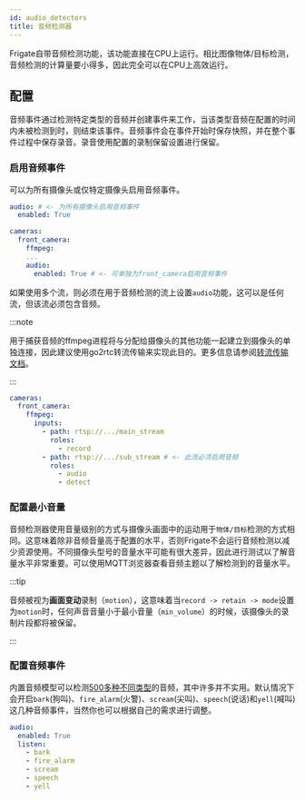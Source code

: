 ```yaml
---
id: audio_detectors
title: 音频检测器
---
```



Frigate自带音频检测功能，该功能直接在CPU上运行。相比图像物体/目标检测，音频检测的计算量要小得多，因此完全可以在CPU上高效运行。

## 配置

音频事件通过检测特定类型的音频并创建事件来工作，当该类型音频在配置的时间内未被检测到时，则结束该事件。音频事件会在事件开始时保存快照，并在整个事件过程中保存录音。录音使用配置的录制保留设置进行保留。

### 启用音频事件

可以为所有摄像头或仅特定摄像头启用音频事件。

```yaml
audio: # <- 为所有摄像头启用音频事件
  enabled: True

cameras:
  front_camera:
    ffmpeg:
    ...
    audio:
      enabled: True # <- 可单独为front_camera启用音频事件
```

如果使用多个流，则必须在用于音频检测的流上设置`audio`功能，这可以是任何流，但该流必须包含音频。

:::note

用于捕获音频的ffmpeg进程将与分配给摄像头的其他功能一起建立到摄像头的单独连接，因此建议使用go2rtc转流传输来实现此目的。更多信息请参阅[转流传输文档](/configuration/restream.md)。

:::

```yaml
cameras:
  front_camera:
    ffmpeg:
      inputs:
        - path: rtsp://.../main_stream
          roles:
            - record
        - path: rtsp://.../sub_stream # <- 此流必须启用音频
          roles:
            - audio
            - detect
```

### 配置最小音量

音频检测器使用音量级别的方式与摄像头画面中的运动用于`物体/目标`检测的方式相同。这意味着除非音频音量高于配置的水平，否则Frigate不会运行音频检测以减少资源使用。不同摄像头型号的音量水平可能有很大差异，因此进行测试以了解音量水平非常重要。可以使用MQTT浏览器查看音频主题以了解检测到的音量水平。

:::tip

音频被视为**画面变动**录制（`motion`），这意味着当`record -> retain -> mode`设置为`motion`时，任何声音音量小于最小音量（`min_volume`）的时候，该摄像头的录制片段都将被保留。

:::

### 配置音频事件

内置音频模型可以检测[500多种不同类型](https://github.com/blakeblackshear/frigate/blob/dev/audio-labelmap.txt)的音频，其中许多并不实用。默认情况下会开启`bark`(狗叫)、`fire_alarm`(火警)、`scream`(尖叫)、`speech`(说话)和`yell`(喊叫)这几种音频事件，当然你也可以根据自己的需求进行调整。

```yaml
audio:
  enabled: True
  listen:
    - bark
    - fire_alarm
    - scream
    - speech
    - yell
```